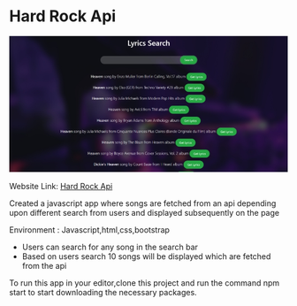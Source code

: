# Hard Rock Api

![screenshot of the website](images/pro6.png)

Website Link: [Hard Rock Api](https://rank0001.github.io/api-assignment/ "Hard Rock Api")
	
Created a javascript app where songs are fetched from an api
depending upon different search from users and displayed subsequently on the page

Environment : Javascript,html,css,bootstrap

- Users can search for any song in the search bar
- Based on users search 10 songs will be displayed which are fetched from the api

To run this app in your editor,clone this project and run the command npm start to start downloading the necessary packages.
